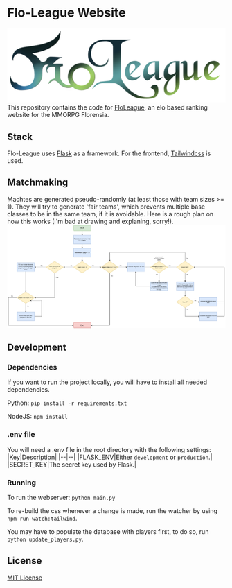 # Flo-League Website
![](app/static/assets/logo.png?raw=True)
This repository contains the code for [FloLeague](https://www.flo-league.com), an elo based ranking website for the MMORPG Florensia.

## Stack
Flo-League uses [Flask](https://palletsprojects.com/p/flask/) as a framework. For the frontend, [Tailwindcss](https://tailwindcss.com/) is used.

## Matchmaking
Machtes are generated pseudo-randomly (at least those with team sizes >= 1). They will try to generate 'fair teams', which prevents multiple base classes to be in the same team, if it is avoidable.
Here is a rough plan on how this works (I'm bad at drawing and explaning, sorry!).
![](docs/matchmaking_algorithm.png?raw=True)


## Development
### Dependencies
If you want to run the project locally, you will have to install all needed dependencies.

Python: `pip install -r requirements.txt`

NodeJS: `npm install`

### .env file
You will need a .env file in the root directory with the following settings:
|Key|Description|
|--|--|
|FLASK_ENV|Either `development` or `production`.|
|SECRET_KEY|The secret key used by Flask.|

### Running
To run the webserver: `python main.py`

To re-build the css whenever a change is made, run the watcher by using `npm run watch:tailwind`.

You may have to populate the database with players first, to do so, run `python update_players.py`.

## License
[MIT License](https://opensource.org/licenses/MIT)

